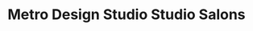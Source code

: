 ---
title: "Metro Design Studio Studio Salons"
url: /creve-coeur/metro-design-studio-studio-salons/
shop: hairdresser
---